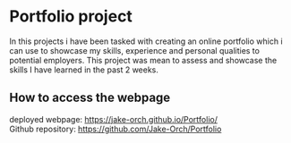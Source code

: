# Portfolio project
In this projects i have been tasked with creating an online portfolio which i can use to showcase my skills, experience and personal qualities to potential employers. This project was mean to assess and showcase the skills I have learned in the past 2 weeks.  

## How to access the webpage  
deployed webpage: https://jake-orch.github.io/Portfolio/  
Github repository: https://github.com/Jake-Orch/Portfolio